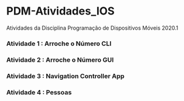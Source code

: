 # PDM-Atividades_IOS
Atividades da Disciplina Programação de Dispositivos Móveis 2020.1 

### Atividade 1 : Arroche o Número CLI

### Atividade 2 : Arroche o Número GUI

### Atividade 3 : Navigation Controller App

### Atividade 4 : Pessoas
